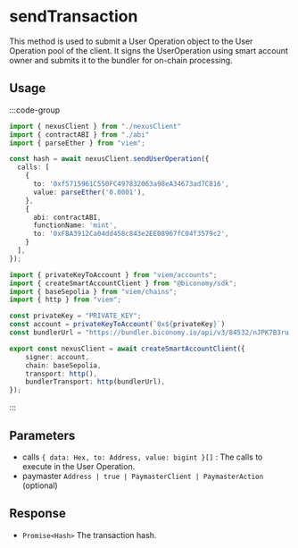 # sendTransaction

This method is used to submit a User Operation object to the User Operation pool of the client. It signs the UserOperation using smart account owner and submits it to the bundler for on-chain processing.

## Usage

:::code-group

```typescript [example.ts]
import { nexusClient } from "./nexusClient"
import { contractABI } from "./abi"
import { parseEther } from "viem"; 

const hash = await nexusClient.sendUserOperation({
  calls: [ 
    { 
      to: '0xf5715961C550FC497832063a98eA34673ad7C816', 
      value: parseEther('0.0001'), 
    }, 
    { 
      abi: contractABI, 
      functionName: 'mint', 
      to: '0xFBA3912Ca04dd458c843e2EE08967fC04f3579c2',   
    }
  ], 
}); 
```
```typescript [nexusClient.ts] filename="nexusClient.ts"
import { privateKeyToAccount } from "viem/accounts";
import { createSmartAccountClient } from "@biconomy/sdk";
import { baseSepolia } from "viem/chains"; 
import { http } from "viem"; 

const privateKey = "PRIVATE_KEY";
const account = privateKeyToAccount(`0x${privateKey}`)
const bundlerUrl = "https://bundler.biconomy.io/api/v3/84532/nJPK7B3ru.dd7f7861-190d-41bd-af80-6877f74b8f44"; 

export const nexusClient = await createSmartAccountClient({ 
    signer: account, 
    chain: baseSepolia,
    transport: http(), 
    bundlerTransport: http(bundlerUrl), 
});
```

:::

## Parameters
- calls `{ data: Hex, to: Address, value: bigint }[]` : The calls to execute in the User Operation.
- paymaster  `Address | true | PaymasterClient | PaymasterAction` (optional)

## Response
- `Promise<Hash>` The transaction hash. 